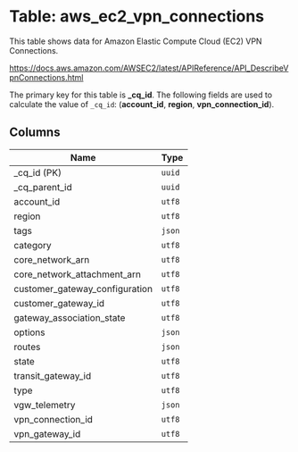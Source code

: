 # Table: aws_ec2_vpn_connections

This table shows data for Amazon Elastic Compute Cloud (EC2) VPN Connections.

https://docs.aws.amazon.com/AWSEC2/latest/APIReference/API_DescribeVpnConnections.html

The primary key for this table is **_cq_id**.
The following fields are used to calculate the value of `_cq_id`: (**account_id**, **region**, **vpn_connection_id**).

## Columns

| Name          | Type          |
| ------------- | ------------- |
|_cq_id (PK)|`uuid`|
|_cq_parent_id|`uuid`|
|account_id|`utf8`|
|region|`utf8`|
|tags|`json`|
|category|`utf8`|
|core_network_arn|`utf8`|
|core_network_attachment_arn|`utf8`|
|customer_gateway_configuration|`utf8`|
|customer_gateway_id|`utf8`|
|gateway_association_state|`utf8`|
|options|`json`|
|routes|`json`|
|state|`utf8`|
|transit_gateway_id|`utf8`|
|type|`utf8`|
|vgw_telemetry|`json`|
|vpn_connection_id|`utf8`|
|vpn_gateway_id|`utf8`|